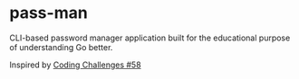 # pass-man

CLI-based password manager application built for the educational purpose of understanding Go better.

Inspired by [Coding Challenges #58](https://codingchallenges.substack.com/p/coding-challenge-58-password-manager)
